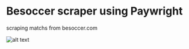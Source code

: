 # Besoccer scraper using Paywright

scraping matchs from besoccer.com

![alt text]([http://url/to/img.png](https://upload.wikimedia.org/wikipedia/commons/8/87/Logo_besoccer_th.png)https://upload.wikimedia.org/wikipedia/commons/8/87/Logo_besoccer_th.png)
